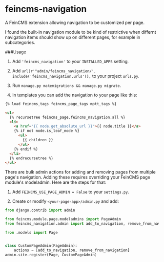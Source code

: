 # feincms-navigation
A FeinCMS extension allowing navigation to be customized per page. 

I found the built-in navigation module to be kind of restrictive when differnt navigation items should show up on different pages, for example in subcategories.

###Usage

1. Add `'feincms_navigation'` to your `INSTALLED_APPS` setting.

2. Add `url(r'^admin/feincms_navigation/', include('feincms_navigation.urls')),` to your project `urls.py`.

3. Run `manage.py makemigrations && manage.py migrate`. 

4. In templates you can add the navigation to your page like this:
```html
{% load feincms_tags feincms_page_tags mptt_tags %}

<ul>
  {% recursetree feincms_page.feincms_navigation.all %}
  <li>
    <a href="{{ node.get_absolute_url }}">{{ node.title }}</a>
    {% if not node.is_leaf_node %}
      <ul>
        {{ children }}          
      </ul>
    {% endif %}
  </li>
  {% endrecursetree %}
</ul>
```

There are bulk admin actions for adding and removing pages from multiple page's navigation. Adding these requires overriding your FeinCMS page module's modeladmin. Here are the steps for that:

1. Add `FEINCMS_USE_PAGE_ADMIN = False` to your `settings.py`.

2. Create or modify `<your-page-app>/admin.py` and add:

```python
from django.contrib import admin

from feincms.module.page.modeladmins import PageAdmin
from feincms_navigation.admin import add_to_navigation, remove_from_navigation

from .models import Page


class CustomPageAdmin(PageAdmin):
    actions = [add_to_navigation, remove_from_navigation]
admin.site.register(Page, CustomPageAdmin)
```
